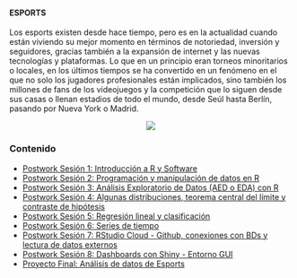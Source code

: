 #### ESPORTS

Los esports existen desde hace tiempo, pero es en la actualidad cuando están viviendo su mejor momento en términos de notoriedad, inversión y seguidores, gracias también a la expansión de internet y las nuevas tecnologías y plataformas. Lo que en un principio eran torneos minoritarios o locales, en los últimos tiempos se ha convertido en un fenómeno en el que no solo los jugadores profesionales están implicados, sino también los millones de fans de los videojuegos y la competición que lo siguen desde sus casas o llenan estadios de todo el mundo, desde Seúl hasta Berlín, pasando por Nueva York o Madrid.
<p align="center">
<img src="../Imágenes/portada_definitiva.jpg">
</p>




### Contenido
 - [Postwork Sesión 1: Introducción a R y Software ](Postwork1/) 
 - [Postwork Sesión 2: Programación y manipulación de datos en R ](Postwork2/) 
 - [Postwork Sesión 3: Análisis Exploratorio de Datos (AED o EDA) con R](Postwork3/)
 - [Postwork Sesión 4: Algunas distribuciones, teorema central del límite y contraste de hipótesis](Postwork4/) 
 - [Postwork Sesión 5: Regresión lineal y clasificación](Postwork5/) 
 - [Postwork Sesión 6: Series de tiempo](Postwork6/)
 - [Postwork Sesión 7: RStudio Cloud - Github, conexiones con BDs y lectura de datos externos](Postwork7/) 
 - [Postwork Sesión 8: Dashboards con Shiny - Entorno GUI](Postwork8/)
 - [Proyecto Final: Análisis de datos de Esports](Proyecto/)

